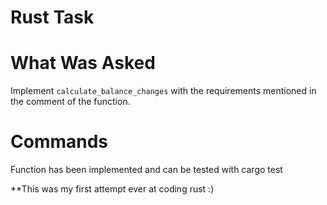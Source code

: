# Rust Task

# What Was Asked
Implement `calculate_balance_changes` with the requirements mentioned in the comment of the function.

# Commands
Function has been implemented and can be tested with cargo test

**This was my first attempt ever at coding rust :)
